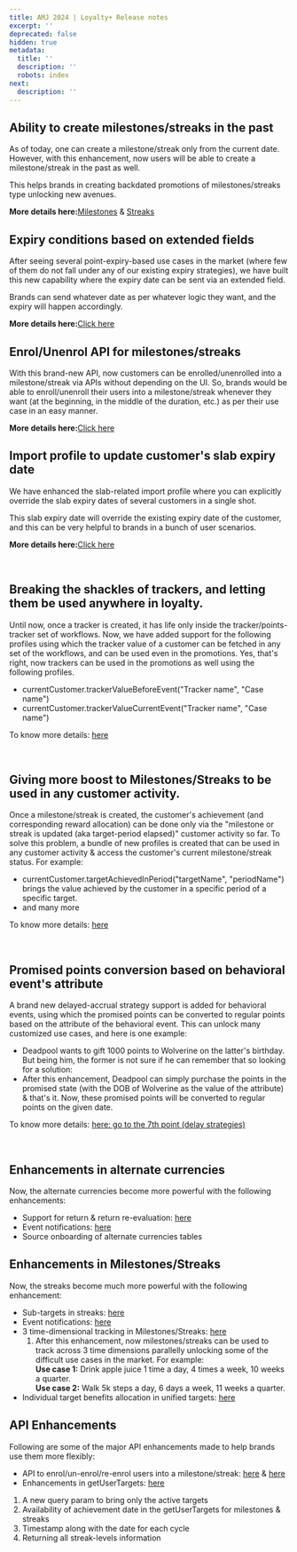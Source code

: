 ```yaml
---
title: AMJ 2024 | Loyalty+ Release notes
excerpt: ''
deprecated: false
hidden: true
metadata:
  title: ''
  description: ''
  robots: index
next:
  description: ''
---
```

## Ability to create milestones/streaks in the past

As of today, one can create a milestone/streak only from the current date. However, with this enhancement, now users will be able to create a milestone/streak in the past as well. 

This helps brands in creating backdated promotions of milestones/streaks type unlocking new avenues. 

**More details here:**[Milestones](https://docs.capillarytech.com/docs/milestones-new-flow#milestone-details) & [Streaks](https://docs.capillarytech.com/docs/configure-streaks#basic-details)

## Expiry conditions based on extended fields

After seeing several point-expiry-based use cases in the market (where few of them do not fall under any of our existing expiry strategies), we have built this new capability where the expiry date can be sent via an extended field. 

Brands can send whatever date as per whatever logic they want, and the expiry will happen accordingly.

**More details here:**[Click here](https://docs.capillarytech.com/docs/points-1-1#expiry-conditions)

## Enrol/Unenrol API for milestones/streaks

With this brand-new API, now customers can be enrolled/unenrolled into a milestone/streak via APIs without depending on the UI. So, brands would be able to enroll/unenroll their users into a milestone/streak whenever they want (at the beginning, in the middle of the duration, etc.) as per their use case in an easy manner. 

**More details here:**[Click here](https://docs.capillarytech.com/reference/enrol-customer-to-a-milestone)

## Import profile to update customer's slab expiry date

We have enhanced the slab-related import profile where you can explicitly override the slab expiry dates of several customers in a single shot. 

This slab expiry date will override the existing expiry date of the customer, and this can be very helpful to brands in a bunch of user scenarios.

**More details here:**[Click here](https://docs.capillarytech.com/docs/points-slabs#slab)

<br />

## Breaking the shackles of trackers, and letting them be used anywhere in loyalty.

Until now, once a tracker is created, it has life only inside the tracker/points-tracker set of workflows. Now, we have added support for the following profiles using which the tracker value of a customer can be fetched in any set of the workflows, and can be used even in the promotions. Yes, that's right, now trackers can be used in the promotions as well using the following profiles.

* currentCustomer.trackerValueBeforeEvent("Tracker name", "Case name")
* currentCustomer.trackerValueCurrentEvent("Tracker name", "Case name")

To know more details: [here](https://docs.capillarytech.com/docs/avgbasket-size#attributes---tracker-based)

<br />

## Giving more boost to Milestones/Streaks to be used in any customer activity.

Once a milestone/streak is created, the customer's achievement (and corresponding reward allocation) can be done only via the "milestone or streak is updated (aka target-period elapsed)" customer activity so far. To solve this problem, a bundle of new profiles is created that can be used in any customer activity & access the customer's current milestone/streak status. For example:

* currentCustomer.targetAchievedInPeriod("targetName", "periodName") brings the value achieved by the customer in a specific period of a specific target.
* and many more

To know more details: [here](https://docs.capillarytech.com/docs/avgbasket-size#attribute---milestones--streaks)

<br />

## Promised points conversion based on behavioral event's attribute

A brand new delayed-accrual strategy support is added for behavioral events, using which the promised points can be converted to regular points based on the attribute of the behavioral event. This can unlock many customized use cases, and here is one example:

* Deadpool wants to gift 1000 points to Wolverine on the latter's birthday. But being him, the former is not sure if he can remember that so looking for a solution:
* After this enhancement, Deadpool can simply purchase the points in the promised state (with the DOB of Wolverine as the value of the attribute) & that's it. Now, these promised points will be converted to regular points on the given date.  

To know more details: [here: go to the 7th point (delay strategies)](https://docs.capillarytech.com/docs/actions#transaction-point-allocation--allocate-points-action)

<br />

## Enhancements in alternate currencies

Now, the alternate currencies become more powerful with the following enhancements:

* Support for return & return re-evaluation: [here](https://docs.capillarytech.com/docs/alternate-currencies)
* Event notifications: [here](https://docs.capillarytech.com/docs/event-schema-payload#alternate-currencies)
* Source onboarding of alternate currencies tables

## Enhancements in Milestones/Streaks

Now, the streaks become much more powerful with the following enhancement:

* Sub-targets in streaks: [here](https://docs.capillarytech.com/docs/configure-streaks#sub-targets-in-streaks)
* Event notifications: [here](https://docs.capillarytech.com/docs/event-schema-payload#streak-level-achievement)
* 3 time-dimensional tracking in Milestones/Streaks: [here](https://docs.capillarytech.com/docs/milestones-new-flow#target-details)
  1. After this enhancement, now milestones/streaks can be used to track across 3 time dimensions parallelly unlocking some of the difficult use cases in the market. For example:\
     **Use case 1:** Drink apple juice 1 time a day, 4 times a week, 10 weeks a quarter.\
     **Use case 2:** Walk 5k steps a day, 6 days a week, 11 weeks a quarter.
* Individual target benefits allocation in unified targets: [here](https://docs.capillarytech.com/docs/unified-milestones#creating-a-unified-target)

## API Enhancements

Following are some of the major API enhancements made to help brands use them more flexibly:

* API to enrol/un-enrol/re-enrol users into a milestone/streak: [here](https://docs.capillarytech.com/reference/enrol-customer-to-a-milestone) & [here](https://docs.capillarytech.com/reference/un-enrol-users-into-a-milestonestreak)
* Enhancements in getUserTargets: [here](https://docs.capillarytech.com/reference/getusertargetgroupdetails)

1. A new query param to bring only the active targets
2. Availability of achievement date in the getUserTargets for milestones & streaks
3. Timestamp along with the date for each cycle 
4. Returning all streak-levels information
